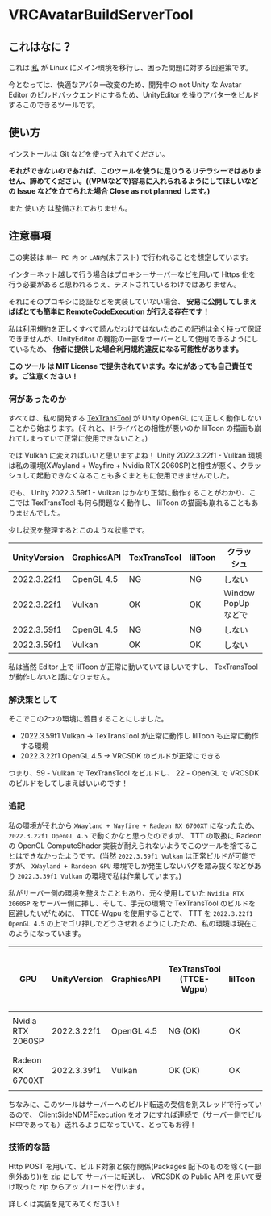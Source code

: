 # VRCAvatarBuildServerTool

## これはなに？

これは [私](https://github.com/ReinaS-64892) が Linux にメイン環境を移行し、困った問題に対する回避策です。

今となっては、快適なアバター改変のため、開発中の not Unity な Avatar Editor のビルドバックエンドにするため、UnityEditor を操りアバターをビルドするこのできるツールです。

## 使い方

インストールは Git などを使って入れてください。

__それができないのであれば、このツールを使うに足りうるリテラシーではありません、諦めてください。((VPMなどで)容易に入れられるようにしてほしいなどの Issue などを立てられた場合 Close as not planned します。)__

また 使い方 は整備されておりません。

## 注意事項

この実装は `単一 PC 内` or `LAN内`(未テスト) で行われることを想定しています。

インターネット越しで行う場合はプロキシーサーバーなどを用いて Https 化を行う必要があると思われるうえ、テストされているわけではありません。

それにそのプロキシに認証などを実装していない場合、 __安易に公開してしまえばばとても簡単に RemoteCodeExecution が行える存在です！__

私は利用規約を正しくすべて読んだわけではないためこの記述は全く持って保証できませんが、UnityEditor の機能の一部をサーバーとして使用できるようにしているため、 __他者に提供した場合利用規約違反になる可能性があります。__

__この ツール は MIT License で提供されています。なにがあっても自己責任です。ご注意ください！__

### 何があったのか

すべては、私の開発する [TexTransTool](https://github.com/ReinaS-64892/TexTransTool) が Unity OpenGL にて正しく動作しないことから始まります。(それと、ドライバとの相性が悪いのか lilToon の描画も崩れてしまっていて正常に使用できないこと。)

では Vulkan に変えればいいと思いますよね！
Unity 2022.3.22f1 - Vulkan 環境は私の環境(XWayland + Wayfire + Nvidia RTX 2060SP)と相性が悪く、クラッシュして起動できなくなることも多くまともに使用できませんでした。

でも、 Unity 2022.3.59f1 - Vulkan はかなり正常に動作することがわかり、ここでは TexTransTool も何ら問題なく動作し、 lilToon の描画も崩れることもありませんでした。

少し状況を整理するとこのような状態です。

| UnityVersion  | GraphicsAPI | TexTransTool | lilToon | クラッシュ | VRCSDK Build |
| ------------- | ------------- | ------------- | ------------- | ------------- | ------------- |
| 2022.3.22f1  | OpenGL 4.5  | NG | NG | しない | 可能 |
| 2022.3.22f1  | Vulkan | OK | OK | Window PopUp などで | おそらく可能 |
| 2022.3.59f1  | OpenGL 4.5  | NG | NG | しない | 不可能 |
| 2022.3.59f1  | Vulkan  | OK | OK | しない | 不可能 |

私は当然 Editor 上で lilToon が正常に動いていてほしいですし、 TexTransTool が動作しないと話になりません。

### 解決策として

そこでこの2つの環境に着目することにしました。

- 2022.3.59f1 Vulkan -> TexTransTool が正常に動作し lilToon も正常に動作する環境
- 2022.3.22f1 OpenGL 4.5 -> VRCSDK のビルドが正常にできる

つまり、59 - Vulkan で TexTransTool をビルドし、 22 - OpenGL で VRCSDK のビルドをしてしまえばいいのです！

### 追記

私の環境がそれから `XWayland + Wayfire + Radeon RX 6700XT` になったため、`2022.3.22f1 OpenGL 4.5` で動くかなと思ったのですが、 TTT の取扱に Radeon の OpenGL ComputeShader 実装が耐えられないようでこのツールを捨てることはできなかったようです。(当然 `2022.3.59f1 Vulkan` は正常ビルドが可能ですが、 `XWayland + Randeon GPU` 環境でしか発生しないバグを踏み抜くなどがあり `2022.3.39f1 Vulkan` の環境で私は作業しています。)

私がサーバー側の環境を整えたこともあり、元々使用していた `Nvidia RTX 2060SP` をサーバー側に挿し、そして、手元の環境で TexTransTool のビルドを回避したいがために、 TTCE-Wgpu を使用することで、 TTT を `2022.3.22f1 OpenGL 4.5` の上でゴリ押しでどうさせれるようにしたため、私の環境は現在このようになっています。

| GPU | UnityVersion  | GraphicsAPI | TexTransTool (TTCE-Wgpu) | lilToon | クラッシュ | VRCSDK Build |
| ------------- | ------------- | ------------- | ------------- | ------------- | ------------- | ------------- |
| Nvidia RTX 2060SP | 2022.3.22f1  | OpenGL 4.5  | NG (OK) | OK | しない | 可能 |
| Radeon RX 6700XT | 2022.3.39f1  | Vulkan  | OK (OK) | OK | しない | 不可能 |

ちなみに、このツールはサーバーへのビルド転送の受信を別スレッドで行っているので、 ClientSideNDMFExecution をオフにすれば連続で（サーバー側でビルド中であっても）送れるようになっていて、とってもお得！

### 技術的な話

Http POST を用いて、ビルド対象と依存関係(Packages 配下のものを除く(一部例外あり))を zip にして サーバーに転送し、 VRCSDK の Public API を用いて受け取った zip からアップロードを行います。

詳しくは実装を見てみてください！
